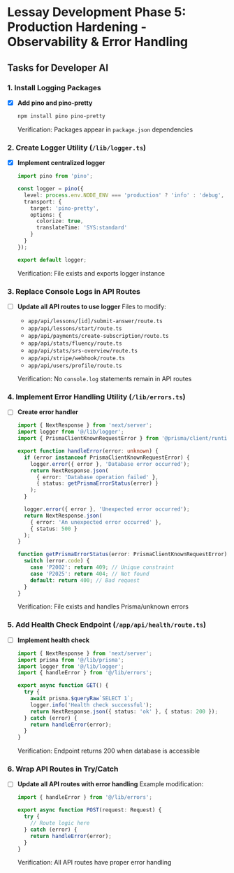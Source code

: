 # Lessay Development Phase 5: Production Hardening - Observability & Error Handling

## Tasks for Developer AI

### 1. Install Logging Packages
- [x] **Add pino and pino-pretty**
  ```bash
  npm install pino pino-pretty
  ```
  Verification: Packages appear in `package.json` dependencies

### 2. Create Logger Utility (`/lib/logger.ts`)
- [x] **Implement centralized logger**
  ```typescript
  import pino from 'pino';

  const logger = pino({
    level: process.env.NODE_ENV === 'production' ? 'info' : 'debug',
    transport: {
      target: 'pino-pretty',
      options: {
        colorize: true,
        translateTime: 'SYS:standard'
      }
    }
  });

  export default logger;
  ```
  Verification: File exists and exports logger instance

### 3. Replace Console Logs in API Routes
- [ ] **Update all API routes to use logger**
  Files to modify:
  - `app/api/lessons/[id]/submit-answer/route.ts`
  - `app/api/lessons/start/route.ts`
  - `app/api/payments/create-subscription/route.ts`
  - `app/api/stats/fluency/route.ts`
  - `app/api/stats/srs-overview/route.ts`
  - `app/api/stripe/webhook/route.ts`
  - `app/api/users/profile/route.ts`

  Verification: No `console.log` statements remain in API routes

### 4. Implement Error Handling Utility (`/lib/errors.ts`)
- [ ] **Create error handler**
  ```typescript
  import { NextResponse } from 'next/server';
  import logger from '@/lib/logger';
  import { PrismaClientKnownRequestError } from '@prisma/client/runtime/library';

  export function handleError(error: unknown) {
    if (error instanceof PrismaClientKnownRequestError) {
      logger.error({ error }, 'Database error occurred');
      return NextResponse.json(
        { error: 'Database operation failed' },
        { status: getPrismaErrorStatus(error) }
      );
    }

    logger.error({ error }, 'Unexpected error occurred');
    return NextResponse.json(
      { error: 'An unexpected error occurred' },
      { status: 500 }
    );
  }

  function getPrismaErrorStatus(error: PrismaClientKnownRequestError): number {
    switch (error.code) {
      case 'P2002': return 409; // Unique constraint
      case 'P2025': return 404; // Not found
      default: return 400; // Bad request
    }
  }
  ```
  Verification: File exists and handles Prisma/unknown errors

### 5. Add Health Check Endpoint (`/app/api/health/route.ts`)
- [ ] **Implement health check**
  ```typescript
  import { NextResponse } from 'next/server';
  import prisma from '@/lib/prisma';
  import logger from '@/lib/logger';
  import { handleError } from '@/lib/errors';

  export async function GET() {
    try {
      await prisma.$queryRaw`SELECT 1`;
      logger.info('Health check successful');
      return NextResponse.json({ status: 'ok' }, { status: 200 });
    } catch (error) {
      return handleError(error);
    }
  }
  ```
  Verification: Endpoint returns 200 when database is accessible

### 6. Wrap API Routes in Try/Catch
- [ ] **Update all API routes with error handling**
  Example modification:
  ```typescript
  import { handleError } from '@/lib/errors';

  export async function POST(request: Request) {
    try {
      // Route logic here
    } catch (error) {
      return handleError(error);
    }
  }
  ```
  Verification: All API routes have proper error handling